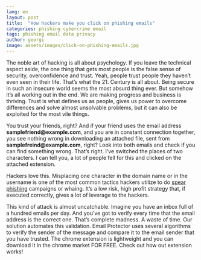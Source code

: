 ```yaml
---
lang: en
layout: post
title:  "How hackers make you click on phishing emails"
categories: phishing cybercrime email
tags: phishing email data privacy
author: georgi
image: assets/images/click-on-phishing-emails.jpg
---
```


The noble art of hacking is all about psychology. If you leave the technical aspect aside, the one thing that gets most people is the false sense of security, overconfidence and trust. Yeah, people trust people they haven’t even seen in their life. That’s what the 21. Century is all about.
Being secure in such an insecure world seems the most absurd thing ever.
But somehow it’s all working out in the end. We are making progress and business is thriving.
Trust is what defines us as people, gives us power to overcome differences and solve almost unsolvable problems, but it can also be exploited for the most vile things. 




<span itemprop="articleBody">
You trust your friends, right? And if your friend uses the email address <b>samplefriend@example.com</b>, and you are in constant connection together, you see nothing wrong in downloading an attached file, sent from <b>samplefreind@example.com</b>, right?
Look into both emails and check if you can find something wrong.
That’s right. I’ve switched the places of two characters. I can tell you, a lot of people fell for this and clicked on the attached extension.

Hackers love this. Misplacing one character in the domain name or in the username is one of the most common tactics hackers utilize to do <a title="Spear phishing" href="https://onlinecorpus.com/2019/04/23/spear-phishing-attacks/">spear phishing</a> campaigns or whaing.
It’s a low risk, high profit strategy that, if executed correctly, gives a lot of leverage to the hackers.

This kind of attack is almost uncatchable. Imagine you have an inbox full of a hundred emails per day. And you’ve got to verify every time that the email address is the correct one. That’s complete madness. A waste of time.
Our solution automates this validation. Email Protector uses several algorithms to verify the sender of the message and compare it to the email sender that you have trusted. The chrome extension is lightweight and you can download it in the chrome market FOR FREE.
Check out how out extension works!